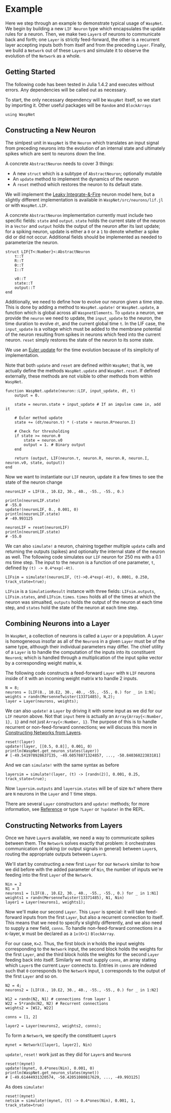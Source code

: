 # Example
Here we step through an example to demonstrate typical usage of `WaspNet`. We begin by building a new `LIF Neuron` type which encapsulates the update rules for a neuron. Then, we make two `Layer`s of neurons to communicate back and forth; one `Layer` is strictly feed-forward, the other is a recurrent layer accepting inputs both from itself and from the preceding `Layer`. Finally, we build a `Network` out of these `Layer`s and simulate it to observe the evolution of the `Network` as a whole.
## Getting Started
The following code has been tested in Julia 1.4.2 and executes without errors. Any dependencies will be called out as necessary. 

To start, the only necessary dependency will be `WaspNet` itself, so we start by importing it. Other useful packages will be `Random` and `BlockArrays`

```
using WaspNet
```
## Constructing a New Neuron
The simlpest unit in `WaspNet` is the `Neuron` which translates an input signal from preceding neurons into the evolution of an internal state and ultimately spikes which are sent to neurons down the line.

A concrete `AbstractNeuron` needs to cover 3 things:
 - A new `struct` which is a subtype of `AbstractNeuron`; optionally mutable
 - An `update` method to implement the dynamics of the neuron
 - A `reset` method which restores the neuron to its default state.

We will implement the [Leaky Integrate-&-Fire](https://en.wikipedia.org/wiki/Biological_neuron_model#Leaky_integrate-and-fire) neuron model here, but a slightly different implementation is available in `WaspNet/src/neurons/lif.jl` or with `WaspNet.LIF`. 

A concrete `AbstractNeuron` implementation currently must include two specific fields: `state` and `output`. `state` holds the current state of the neuron in a `Vector` and `output` holds the output of the neuron after its last update; for a spiking neuron, update is either a `0` or a `1` to denote whether a spike did or did not occur. Additional fields should be implemented as needed to parameterize the neuron. 
```
struct LIF{T<:Number}<:AbstractNeuron 
    τ::T
    R::T
    θ::T
    I::T

    v0::T
    state::T
    output::T
end

```
Additionally, we need to define how to evolve our neuron given a time step. This is done by adding a method to `WaspNet.update!` or `WaspNet.update`, a function which is global across all `WaspnetElements`. To `update` a neuron, we provide the `neuron` we need to update, the `input_update` to the neuron, the time duration to evolve `dt`, and the current global time `t`. In the LIF case, the `input_update` is a voltage which must be added to the membrane potential of the neuron resulting from spikes in neurons which feed into the current neuron. `reset` simply restores the state of the neuron to its some state.

We use an [Euler update](https://en.wikipedia.org/wiki/Euler_method) for the time evolution because of its simplicity of implementation.

Note that both `update` and `reset` are defined *within* `WaspNet`; that is, we actually define the methods `WaspNet.update` and `WaspNet.reset`. If defined externally, these methods are not visible to other methods from within `WaspNet`.
```
function WaspNet.update(neuron::LIF, input_update, dt, t)
    output = 0.
    
    state = neuron.state + input_update # If an impulse came in, add it

    # Euler method update
    state += (dt/neuron.τ) * (-state + neuron.R*neuron.I)

    # Check for thresholding
    if state >= neuron.θ
        state = neuron.v0
        output = 1. # Binary output
    end

    return (output, LIF(neuron.τ, neuron.R, neuron.θ, neuron.I, neuron.v0, state, output))
end
```
Now we want to instantiate our `LIF` neuron, update it a few times to see the state of the neuron change
```
neuronLIF = LIF(8., 10.E2, 30., 40., -55., -55., 0.)

println(neuronLIF.state)
# -55.0
update!(neuronLIF, 0., 0.001, 0)
println(neuronLIF.state)
# -49.993125

neuronLIF = reset(neuronLIF)
println(neuronLIF.state)
# -55.0
```
We can also `simulate!` a neuron, chaining together multiple `update` calls and returning the outputs (spikes) and optionally the internal state of the neuron as well. The following code simulates our `LIF` neuron for 250 ms with a 0.1 ms time step. The input to the neuron is a function of one parameter, `t`, defined by `(t) -> 0.4*exp(-4t)`.
```
LIFsim = simulate!(neuronLIF, (t)->0.4*exp(-4t), 0.0001, 0.250, track_state=true);
```
`LIFsim` is a `SimulationResult` instance with three fields: `LIFsim.outputs`, `LIFsim.states`, and `LIFsim.times`. `times` holds all of the times at which the neuron was simualted, `outputs` holds the output of the neuron at each time step, and `states` hold the state of the neuron at each time step.
## Combining Neurons into a Layer
In `WaspNet`, a collection of neurons is called a `Layer` or a population. A `Layer` is homogeneous insofar as all of the `Neuron`s in a given `Layer` must be of the same type, although their individual parameters may differ. The chief utility of a `Layer` is to handle the computation of the inputs into its constituent `Neuron`s; which is handled through a multiplication of the input spike vector by a corresponding weight matrix, `W`.

The following code constructs a feed-forward `Layer` with `N` `LIF` neurons inside of it with an incoming weight matrix `W` to handle 2 inputs. 
```
N = 8;
neurons = [LIF(8., 10.E2, 30., 40., -55., -55., 0.) for _ in 1:N];
weights = randn(MersenneTwister(13371485), N,2);
layer = Layer(neurons, weights);
```
We can also `update!` a `Layer` by driving it with some input as we did for our `LIF` neuron above. Not that `input` here is actually an `Array{Array{<:Number, 1}, 1}` and not just `Array{<:Number, 1}`. The purpose of this is to handle recurrent or non-feed-forward connections; we will discuss this more in [Constructing Networks from Layers](@ref).
```
reset!(layer)
update!(layer, [[0.5, 0.8]], 0.001, 0)
println(WaspNet.get_neuron_states(layer))
# [-49.541978928637135, -49.60578871324857, ..., -50.84036022383181]
```
And we can `simulate!` with the same syntax as before
```
layersim = simulate!(layer, (t) -> [randn(2)], 0.001, 0.25, track_state=true);
```
Now `layersim.outputs` and `layersim.states` will be of size `NxT` where there are `N` neurons in the `Layer` and `T` time steps.

There are several `Layer` constructors and `update!` methods; for more information, see [Reference](@ref) or type `?Layer` or `?update!` in the REPL.
## Constructing Networks from Layers
Once we have `Layer`s available, we need a way to communicate spikes between them. The `Network` solves exactly that problem: it orchestrates communication of spiking (or output signals in general) between `Layer`s, routing the appropriate outputs between `Layer`s. 

We'll start by constructing a new first `Layer` for our `Network` similar to how we did before with the added parameter of `Nin`, the number of inputs we're feeding into the first `Layer` of the `Network`.
```
Nin = 2
N1 = 3
neurons1 = [LIF(8., 10.E2, 30., 40., -55., -55., 0.) for _ in 1:N1]
weights1 = randn(MersenneTwister(13371485), N1, Nin)
layer1 = Layer(neurons1, weights1);
```
Now we'll make our second `Layer`. This `Layer` is special: it will take feed-forward inputs from the first `Layer`, but also a recurrent connection to itself. This means that we need to specify `W` slightly differently, and we also need to supply a new field, `conns`. To handle non-feed-forward connections in a `K`-layer, `W` must be declared as a `1x(K+1)` `BlockArray`. 

For our case, `K=2`. Thus, the first block in `W` holds the input weights corresponding to the `Network` input, the second block holds the weights for the first `Layer`, and the third block holds the weights for the second `Layer` feeding back into itself. Similarly we must supply `conns`, an array stating which `Layer`s the current `Layer` connects to. Entries in `conns` are indexed such that `0` corresponds to the `Network` input, `1` corresponds to the output of the first `Layer` and so on. 
```
N2 = 4;
neurons2 = [LIF(8., 10.E2, 30., 40., -55., -55., 0.) for _ in 1:N2]

W12 = randn(N2, N1) # connections from layer 1
W22 = 5*randn(N2, N2) # Recurrent connections
weights2 = [W12, W22]

conns = [1, 2]

layer2 = Layer(neurons2, weights2, conns);
```
To form a `Network`, we specify the constituent `Layer`s
```
mynet = Network([layer1, layer2], Nin)
```
`update!`, `reset!` work just as they did for `Layer`s and `Neuron`s
```
reset!(mynet)
update!(mynet, 0.4*ones(Nin), 0.001, 0)
println(WaspNet.get_neuron_states(mynet))
# [-49.61444931320574, -50.42051080817629, ..., -49.993125]
```
As does `simulate!`
```
reset!(mynet)
netsim = simulate!(mynet, (t) -> 0.4*ones(Nin), 0.001, 1, track_state=true)
```